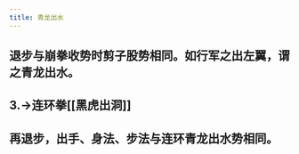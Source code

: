 ```yaml
---
title: 青龙出水
---
```


## 退步与崩拳收势时剪子股势相同。如行军之出左翼，谓之青龙出水。
## 3.->连环拳[[黑虎出洞]]
## 再退步，出手、身法、步法与连环青龙出水势相同。
